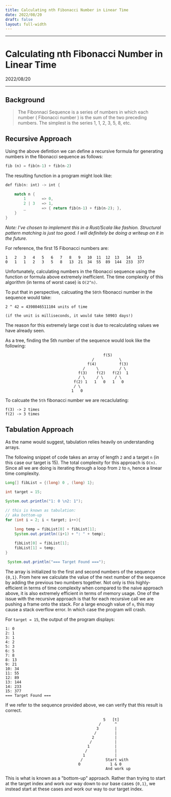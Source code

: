 ```yaml
---
title: Calculating nth Fibonacci Number in Linear Time
date: 2022/08/20
draft: false
layout: full-width
---
```


____

# Calculating nth Fibonacci Number in Linear Time

2022/08/20
______

## Background

> The Fibonnaci Sequence is a series of numbers in which each number ( Fibonacci number ) is the sum of the two preceding numbers. The simplest is the series 1, 1, 2, 3, 5, 8, etc.


## Recursive Approach

Using the above defintion we can define a recursive formula for generating numbers in the fibonacci sequence as follows:


```rust 
fib (n) = fib(n-1) + fib(n-2) 
```

The resulting function in a program might look like:
```rust
def fib(n: int) -> int {

	match n {
		1 		=> 0,
		2 | 3	=> 1,
		_ 		=> { return fib(n-1) + fib(n-2); }, 
	}
}
```
*Note: I've chosen to implement this in a Rust/Scala like fashion. Structural pattern matching is just too good. I will definitely be doing a writeup on it in the future.* 



For reference, the first 15 Fibonacci numbers are:
```
1	2	3	4	5	6	7	8	9	10	11	12	13   14   15
0	1	1	2	3	5	8	13	21	34	55	89	144	 233  377
```

Unfortunately, calculating numbers in the fibonacci sequence using the function or formula above extremely inefficient. The time complexity of this algorithm (in terms of worst case) is `O(2^n)`. 

To put that in perspective, calcuating the `50th` fibonacci number in the sequence would take:
```
2 ^ 42 = 4398046511104 units of time 

(if the unit is milliseconds, it would take 50903 days!)
```


The reason for this extremely large cost is due to recalculating values we have already seen.

As a tree, finding the 5th number of the sequence would look like the following:
```
										   f(5)
									  /           \
								    f(4)	      f(3)
	    						  /     \         / \
								f(3)    f(2)   f(2)  1
								/ \     / \     / \
							  f(2) 1   1   0   1   0
							  / \
							 1   0
```

To calcuate the `5th` fibonacci number we are recaclulating:
```
f(3) -> 2 times
f(2) -> 3 times
```


## Tabulation Approach
As the name would suggest, tabulation relies heavily on understanding arrays.

The following snippet of code takes an array of length `2` and a target `n` (in this case our target is 15). The total complexity for this approach is `O(n)`. Since all we are doing is iterating through a loop from `2` to `n`, hence a linear time complexity.


```java
Long[] fibList = {(long) 0 , (long) 1};

int target = 15;
 
System.out.println("1: 0 \n2: 1");

// this is known as tabulation:
// aka bottom-up
for (int i = 2; i < target; i++){

	long temp = fibList[0] + fibList[1];
	System.out.println((i+1) + ": " + temp);
	
	fibList[0] = fibList[1];
	fibList[1] = temp;
}

 System.out.println("=== Target Found ===");
```

The array is initialized to the first and second numbers of the sequence `{0,1}`. From here we calculate the value of the next number of the sequence by adding the previous two numbers together. Not only is this highly-efficient in terms of time complexity when compared to the naive approach above, it is also extremely efficient in terms of memory usage. One of the issue with the recursive approach is that for each recursive call we are pushing a frame onto the stack. For a large enough value of `n`, this may cause a stack overflow error. In which case the program will crash.

For `target = 15`, the output of the program displays:

```
1: 0
2: 1
3: 1
4: 2
5: 3
6: 5
7: 8
8: 13
9: 21
10: 34
11: 55
12: 89
13: 144
14: 233
15: 377
=== Target Found ===
```

If we refer to the sequence provided above, we can verify that this result is correct.  


```
										   5   [t]
									     /      ^     
									    3	    |       
	    						       /        |     
								      2         |     
								     /          | 
							        1        	|
							       / 			|
							      1   			|
								 /			Start with
								0			  1 & 0
											And work up
```

This is what is known as a "bottom-up" approach. Rather than trying to start at the target index and work our way down to our base cases `{0,1}`, we instead start at these cases and work our way to our target index. 

